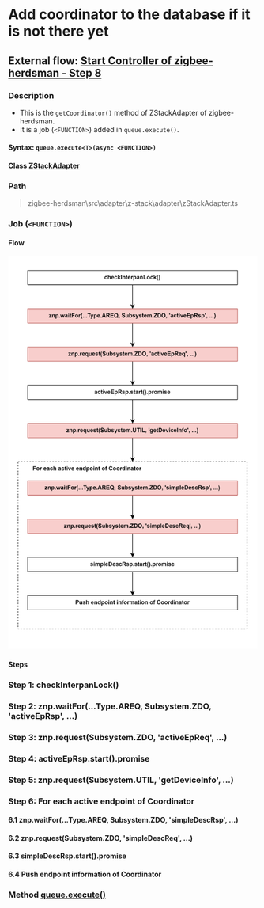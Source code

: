 # Add coordinator to the database if it is not there yet 

## External flow: [Start Controller of zigbee-herdsman - Step 8](5_3_4_start_controller_of_zigbee-herdsman.md#step-8-add-coordinator-to-the-database-if-it-is-not-there-yet)

### Description
- This is the `getCoordinator()` method of ZStackAdapter of zigbee-herdsman.
- It is a job (`<FUNCTION>`) added in `queue.execute()`.

#### Syntax: `queue.execute<T>(async <FUNCTION>)`

#### Class [ZStackAdapter](...)

### Path
> zigbee-herdsman\src\adapter\z-stack\adapter\zStackAdapter.ts

### Job (`<FUNCTION>`)

#### Flow

<img src="../images/5_3_4_8_add_coordinator_to_the_database_if_it_is_not_there_yet.png" width="550"/>

#### Steps

### Step 1: checkInterpanLock()


### Step 2: znp.waitFor(...Type.AREQ, Subsystem.ZDO, 'activeEpRsp', ...)

### Step 3: znp.request(Subsystem.ZDO, 'activeEpReq', ...)

### Step 4: activeEpRsp.start().promise

### Step 5: znp.request(Subsystem.UTIL, 'getDeviceInfo', ...)

### Step 6: For each active endpoint of Coordinator

#### 6.1 znp.waitFor(...Type.AREQ, Subsystem.ZDO, 'simpleDescRsp', ...)

#### 6.2 znp.request(Subsystem.ZDO, 'simpleDescReq', ...)

#### 6.3 simpleDescRsp.start().promise

#### 6.4 Push endpoint information of Coordinator


### Method [queue.execute()](...)